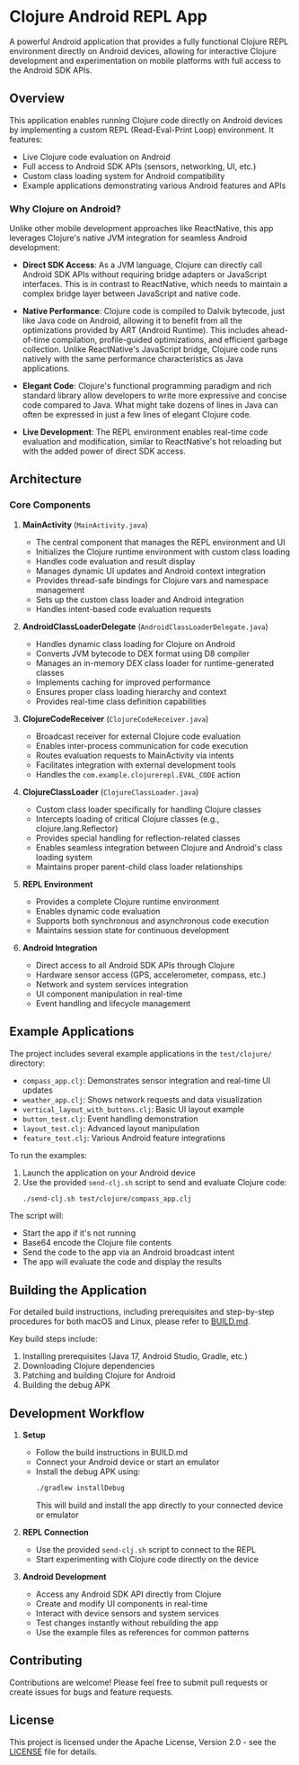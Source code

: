 # Clojure Android REPL App

A powerful Android application that provides a fully functional Clojure REPL environment directly on Android devices, allowing for interactive Clojure development and experimentation on mobile platforms with full access to the Android SDK APIs.

## Overview

This application enables running Clojure code directly on Android devices by implementing a custom REPL (Read-Eval-Print Loop) environment. It features:

- Live Clojure code evaluation on Android
- Full access to Android SDK APIs (sensors, networking, UI, etc.)
- Custom class loading system for Android compatibility
- Example applications demonstrating various Android features and APIs

### Why Clojure on Android?

Unlike other mobile development approaches like ReactNative, this app leverages Clojure's native JVM integration for seamless Android development:

- **Direct SDK Access**: As a JVM language, Clojure can directly call Android SDK APIs without requiring bridge adapters or JavaScript interfaces. This is in contrast to ReactNative, which needs to maintain a complex bridge layer between JavaScript and native code.

- **Native Performance**: Clojure code is compiled to Dalvik bytecode, just like Java code on Android, allowing it to benefit from all the optimizations provided by ART (Android Runtime). This includes ahead-of-time compilation, profile-guided optimizations, and efficient garbage collection. Unlike ReactNative's JavaScript bridge, Clojure code runs natively with the same performance characteristics as Java applications.

- **Elegant Code**: Clojure's functional programming paradigm and rich standard library allow developers to write more expressive and concise code compared to Java. What might take dozens of lines in Java can often be expressed in just a few lines of elegant Clojure code.

- **Live Development**: The REPL environment enables real-time code evaluation and modification, similar to ReactNative's hot reloading but with the added power of direct SDK access.

## Architecture

### Core Components

1. **MainActivity** (`MainActivity.java`)
   - The central component that manages the REPL environment and UI
   - Initializes the Clojure runtime environment with custom class loading
   - Handles code evaluation and result display
   - Manages dynamic UI updates and Android context integration
   - Provides thread-safe bindings for Clojure vars and namespace management
   - Sets up the custom class loader and Android integration
   - Handles intent-based code evaluation requests

2. **AndroidClassLoaderDelegate** (`AndroidClassLoaderDelegate.java`)
   - Handles dynamic class loading for Clojure on Android
   - Converts JVM bytecode to DEX format using D8 compiler
   - Manages an in-memory DEX class loader for runtime-generated classes
   - Implements caching for improved performance
   - Ensures proper class loading hierarchy and context
   - Provides real-time class definition capabilities

3. **ClojureCodeReceiver** (`ClojureCodeReceiver.java`)
   - Broadcast receiver for external Clojure code evaluation
   - Enables inter-process communication for code execution
   - Routes evaluation requests to MainActivity via intents
   - Facilitates integration with external development tools
   - Handles the `com.example.clojurerepl.EVAL_CODE` action

4. **ClojureClassLoader** (`ClojureClassLoader.java`)
   - Custom class loader specifically for handling Clojure classes
   - Intercepts loading of critical Clojure classes (e.g., clojure.lang.Reflector)
   - Provides special handling for reflection-related classes
   - Enables seamless integration between Clojure and Android's class loading system
   - Maintains proper parent-child class loader relationships

5. **REPL Environment**
   - Provides a complete Clojure runtime environment
   - Enables dynamic code evaluation
   - Supports both synchronous and asynchronous code execution
   - Maintains session state for continuous development

6. **Android Integration**
   - Direct access to all Android SDK APIs through Clojure
   - Hardware sensor access (GPS, accelerometer, compass, etc.)
   - Network and system services integration
   - UI component manipulation in real-time
   - Event handling and lifecycle management

## Example Applications

The project includes several example applications in the `test/clojure/` directory:

- `compass_app.clj`: Demonstrates sensor integration and real-time UI updates
- `weather_app.clj`: Shows network requests and data visualization
- `vertical_layout_with_buttons.clj`: Basic UI layout example
- `button_test.clj`: Event handling demonstration
- `layout_test.clj`: Advanced layout manipulation
- `feature_test.clj`: Various Android feature integrations

To run the examples:

1. Launch the application on your Android device
2. Use the provided `send-clj.sh` script to send and evaluate Clojure code:
   ```bash
   ./send-clj.sh test/clojure/compass_app.clj
   ```

The script will:
- Start the app if it's not running
- Base64 encode the Clojure file contents
- Send the code to the app via an Android broadcast intent
- The app will evaluate the code and display the results

## Building the Application

For detailed build instructions, including prerequisites and step-by-step procedures for both macOS and Linux, please refer to [BUILD.md](BUILD.md).

Key build steps include:
1. Installing prerequisites (Java 17, Android Studio, Gradle, etc.)
2. Downloading Clojure dependencies
3. Patching and building Clojure for Android
4. Building the debug APK

## Development Workflow

1. **Setup**
   - Follow the build instructions in BUILD.md
   - Connect your Android device or start an emulator
   - Install the debug APK using:
     ```bash
     ./gradlew installDebug
     ```
     This will build and install the app directly to your connected device or emulator

2. **REPL Connection**
   - Use the provided `send-clj.sh` script to connect to the REPL
   - Start experimenting with Clojure code directly on the device

3. **Android Development**
   - Access any Android SDK API directly from Clojure
   - Create and modify UI components in real-time
   - Interact with device sensors and system services
   - Test changes instantly without rebuilding the app
   - Use the example files as references for common patterns

## Contributing

Contributions are welcome! Please feel free to submit pull requests or create issues for bugs and feature requests.

## License

This project is licensed under the Apache License, Version 2.0 - see the [LICENSE](LICENSE) file for details. 